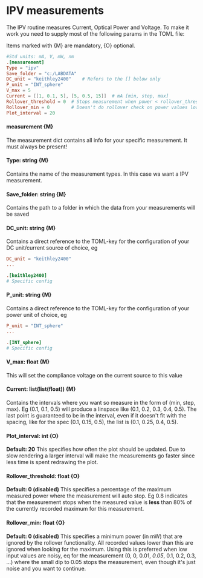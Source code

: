 # IPV measurements
The IPV routine measures Current, Optical Power and Voltage. To make it work you need to supply most of the following params in the TOML file:

Items marked with {M} are mandatory, {O} optional.


```TOML
#Std units: mA, V, mW, nm
.[measurement]
Type = "ipv"
Save_folder = "c:/LABDATA"
DC_unit = "keithley2400"    # Refers to the [] below only
P_unit = "INT_sphere"
V_max = 5
Current = [[1, 0.1, 5], [5, 0.5, 15]]  # mA [min, step, max]
Rollover_threshold = 0  # Stops measurement when power < rollover_threshold * maxpower
Rollover_min = 0        # Doesn't do rollover check on power values lower than this
Plot_interval = 20
```
#### measurement {M}
The measurement dict contains all info for your specific measurement. It must always be present!

#### Type: string {M}
Contains the name of the measurement types. In this case wa want a IPV measurement.

#### Save_folder: string {M}
Contains the path to a folder in which the data from your measurements will be saved

#### DC_unit: string {M}
Contains a direct reference to the TOML-key for the configuration of your DC unit/current source of choice, eg
``` toml
DC_unit = "keithley2400"
...

.[keithley2400]
# Specific config
```

#### P_unit: string {M}
Contains a direct reference to the TOML-key for the configuration of your power unit of choice, eg
``` toml
P_unit = "INT_sphere"
...

.[INT_sphere]
# Specific config
```

#### V_max: float {M}
This will set the compliance voltage on the current source to this value

#### Current: list(list(float)) {M}
Contains the intervals where you want so measure in the form of (min, step, max). Eg (0.1, 0.1, 0.5) will produce a linspace like (0.1, 0.2, 0.3, 0.4, 0.5). The last point is guaranteed to be in the interval, even if it doesn't fit with the spacing, like for the spec (0.1, 0.15, 0.5), the list is (0.1, 0.25, 0.4, 0.5).

#### Plot_interval: int {O}
**Default: 20**
This specifies how often the plot should be updated. Due to slow rendering a larger interval will make the measurements go faster since less time is spent redrawing the plot.

#### Rollover_threshold: float {O}
**Default: 0 (disabled)**
This specifies a percentage of the maximum measured power where the measurement will auto stop. Eg 0.8 indicates that the measurement stops when the measured value is **less** than 80% of the currently recorded maximum for this measurement. 

#### Rollover_min: float {O}
**Default: 0 (disabled)**
This specifies a minimum power (in mW) that are ignored by the rollover functionality. All recorded values lower than this are ignored when looking for the maximum. Using this is preferred when low input values are noisy, eq for the measurement (0, 0, 0.01, *0.05*, 0.1, 0.2, 0.3, ...) where the small dip to 0.05 stops the measurement, even though it's just noise and you want to continue.